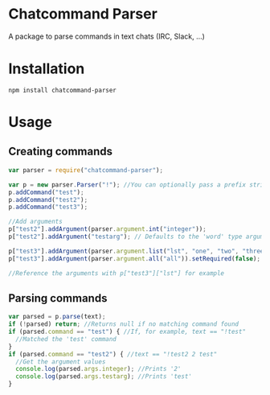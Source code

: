 # Chatcommand Parser
A package to parse commands in text chats (IRC, Slack, ...)

# Installation
```
npm install chatcommand-parser
```

# Usage
## Creating commands
```javascript
var parser = require("chatcommand-parser");

var p = new parser.Parser("!"); //You can optionally pass a prefix string to prefix every command with, defaults to "!"
p.addCommand("test");
p.addCommand("test2");
p.addCommand("test3");

//Add arguments
p["test2"].addArgument(parser.argument.int("integer"));
p["test2"].addArgument("testarg"); // Defaults to the 'word' type argument - gets everything up to a space

p["test3"].addArgument(parser.argument.list("lst", "one", "two", "three");
p["test3"].addArgument(parser.argument.all("all")).setRequired(false);

//Reference the arguments with p["test3"]["lst"] for example
```
## Parsing commands
```javascript
var parsed = p.parse(text);
if (!parsed) return; //Returns null if no matching command found
if (parsed.command == "test") { //If, for example, text == "!test"
  //Matched the 'test' command
}
if (parsed.command == "test2") { //text == "!test2 2 test"
  //Get the argument values
  console.log(parsed.args.integer); //Prints '2'
  console.log(parsed.args.testarg); //Prints 'test'
}
```